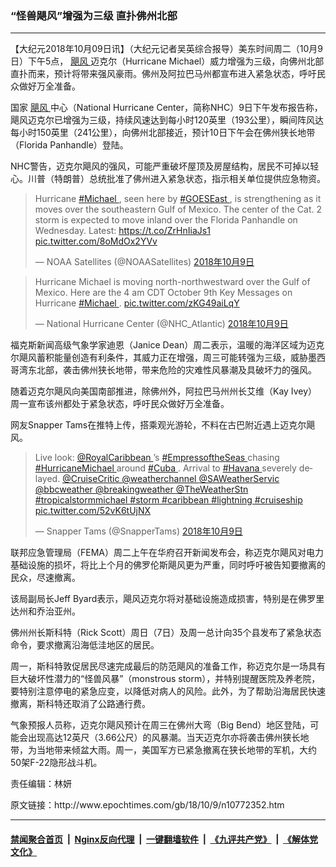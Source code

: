 ### “怪兽飓风”增强为三级 直扑佛州北部
------------------------

<p>
 【大纪元2018年10月09日讯】（大纪元记者吴英综合报导）美东时间周二（10月9日）下午5点，
 <a href="http://www.epochtimes.com/gb/tag/%E9%A3%93%E9%A3%8E.html">
  飓风
 </a>
 迈克尔（Hurricane Michael）威力增强为三级，向佛州北部直扑而来，预计将带来强风豪雨。佛州及阿拉巴马州都宣布进入紧急状态，呼吁民众做好万全准备。
</p>
<p>
 国家
 <a href="http://www.epochtimes.com/gb/tag/%E9%A3%93%E9%A3%8E.html">
  飓风
 </a>
 中心（National Hurricane Center，简称NHC）9日下午发布报告称，飓风迈克尔已增强为三级，持续风速达到每小时120英里（193公里），瞬间阵风达每小时150英里（241公里），向佛州北部接近，预计10日下午会在佛州狭长地带（Florida Panhandle）登陆。
</p>
<p>
 NHC警告，迈克尔飓风的强风，可能严重破坏屋顶及房屋结构，居民不可掉以轻心。川普（特朗普）总统批准了佛州进入紧急状态，指示相关单位提供应急物资。
</p>
<p>
</p>
<blockquote class="twitter-tweet" data-lang="zh-tw">
 <p dir="ltr" lang="en">
  Hurricane
  <a href="https://twitter.com/hashtag/Michael?src=hash&amp;ref_src=twsrc%5Etfw">
   #Michael
  </a>
  , seen here by
  <a href="https://twitter.com/hashtag/GOESEast?src=hash&amp;ref_src=twsrc%5Etfw">
   #GOESEast
  </a>
  , is strengthening as it moves over the southeastern Gulf of Mexico. The center of the Cat. 2 storm is expected to move inland over the Florida Panhandle on Wednesday. Latest:
  <a href="https://t.co/ZrHnIiaJs1">
   https://t.co/ZrHnIiaJs1
  </a>
  <a href="https://t.co/8oMdOx2YVv">
   pic.twitter.com/8oMdOx2YVv
  </a>
 </p>
 <p>
  — NOAA Satellites (@NOAASatellites)
  <a href="https://twitter.com/NOAASatellites/status/1049635333409841152?ref_src=twsrc%5Etfw">
   2018年10月9日
  </a>
 </p>
</blockquote>
<p>
</p>
<p>
</p>
<blockquote class="twitter-tweet" data-lang="zh-tw">
 <p dir="ltr" lang="en">
  Hurricane Michael is moving north-northwestward over the Gulf of Mexico. Here are the 4 am CDT October 9th Key Messages on Hurricane
  <a href="https://twitter.com/hashtag/Michael?src=hash&amp;ref_src=twsrc%5Etfw">
   #Michael
  </a>
  .
  <a href="https://t.co/zKG49aiLqY">
   pic.twitter.com/zKG49aiLqY
  </a>
 </p>
 <p>
  — National Hurricane Center (@NHC_Atlantic)
  <a href="https://twitter.com/NHC_Atlantic/status/1049591545282920448?ref_src=twsrc%5Etfw">
   2018年10月9日
  </a>
 </p>
</blockquote>
<p>
 <p>
 </p>
 <p>
  福克斯新闻高级气象学家迪恩（Janice Dean）周二表示，温暖的海洋区域为迈克尔飓风蓄积能量创造有利条件，其威力正在增强，周三可能转强为三级，威胁墨西哥湾东北部，袭击佛州狭长地带，带来危险的灾难性风暴潮及具破坏力的强风。
 </p>
 <p>
  随着迈克尔飓风向美国南部推进，除佛州外，阿拉巴马州州长艾维（Kay Ivey）周一宣布该州都处于紧急状态，呼吁民众做好万全准备。
 </p>
 <p>
  网友Snapper Tams在推特上传，搭乘观光游轮，不料在古巴附近遇上迈克尔飓风。
 </p>
</p>
<p>
</p>
<blockquote class="twitter-tweet" data-lang="zh-tw">
 <p dir="ltr" lang="en">
  Live look:
  <a href="https://twitter.com/RoyalCaribbean?ref_src=twsrc%5Etfw">
   @RoyalCaribbean
  </a>
  ’s
  <a href="https://twitter.com/hashtag/EmpressoftheSeas?src=hash&amp;ref_src=twsrc%5Etfw">
   #EmpressoftheSeas
  </a>
  chasing
  <a href="https://twitter.com/hashtag/HurricaneMichael?src=hash&amp;ref_src=twsrc%5Etfw">
   #HurricaneMichael
  </a>
  around
  <a href="https://twitter.com/hashtag/Cuba?src=hash&amp;ref_src=twsrc%5Etfw">
   #Cuba
  </a>
  . Arrival to
  <a href="https://twitter.com/hashtag/Havana?src=hash&amp;ref_src=twsrc%5Etfw">
   #Havana
  </a>
  severely delayed.
  <a href="https://twitter.com/CruiseCritic?ref_src=twsrc%5Etfw">
   @CruiseCritic
  </a>
  <a href="https://twitter.com/weatherchannel?ref_src=twsrc%5Etfw">
   @weatherchannel
  </a>
  <a href="https://twitter.com/SAWeatherServic?ref_src=twsrc%5Etfw">
   @SAWeatherServic
  </a>
  <a href="https://twitter.com/bbcweather?ref_src=twsrc%5Etfw">
   @bbcweather
  </a>
  <a href="https://twitter.com/breakingweather?ref_src=twsrc%5Etfw">
   @breakingweather
  </a>
  <a href="https://twitter.com/TheWeatherStn?ref_src=twsrc%5Etfw">
   @TheWeatherStn
  </a>
  <a href="https://twitter.com/hashtag/tropicalstormmichael?src=hash&amp;ref_src=twsrc%5Etfw">
   #tropicalstormmichael
  </a>
  <a href="https://twitter.com/hashtag/storm?src=hash&amp;ref_src=twsrc%5Etfw">
   #storm
  </a>
  <a href="https://twitter.com/hashtag/caribbean?src=hash&amp;ref_src=twsrc%5Etfw">
   #caribbean
  </a>
  <a href="https://twitter.com/hashtag/lightning?src=hash&amp;ref_src=twsrc%5Etfw">
   #lightning
  </a>
  <a href="https://twitter.com/hashtag/cruiseship?src=hash&amp;ref_src=twsrc%5Etfw">
   #cruiseship
  </a>
  <a href="https://t.co/52vK6tUjNX">
   pic.twitter.com/52vK6tUjNX
  </a>
 </p>
 <p>
  — Snapper Tams (@SnapperTams)
  <a href="https://twitter.com/SnapperTams/status/1049512787016323072?ref_src=twsrc%5Etfw">
   2018年10月9日
  </a>
 </p>
</blockquote>
<p>
 <p>
  联邦应急管理局（FEMA）周二上午在华府召开新闻发布会，称迈克尔飓风对电力基础设施的损坏，将比上个月的佛罗伦斯飓风更为严重，同时呼吁被告知要撤离的民众，尽速撤离。
 </p>
 <p>
  该局副局长Jeff Byard表示，飓风迈克尔将对基础设施造成损害，特别是在佛罗里达州和乔治亚州。
 </p>
 <p>
  佛州州长斯科特（Rick Scott）周日（7日）及周一总计向35个县发布了紧急状态命令，要求撤离沿海低洼地区的居民。
 </p>
 <p>
  周一，斯科特敦促居民尽速完成最后的防范飓风的准备工作，称迈克尔是一场具有巨大破坏性潜力的“怪兽风暴”（monstrous storm），并特别提醒医院及养老院，要特别注意停电的紧急应变，以降低对病人的风险。此外，为了帮助沿海居民快速撤离，斯科特还取消了公路通行费。
 </p>
 <p>
  气象预报人员称，迈克尔飓风预计在周三在佛州大弯（Big Bend）地区登陆，可能会出现高达12英尺（3.66公尺）的风暴潮。当天迈克尔亦将袭击佛州狭长地带，为当地带来倾盆大雨。周一，美国军方已紧急撤离在狭长地带的军机，大约50架F-22隐形战斗机。
 </p>
 <p>
  责任编辑：林妍
 </p>
</p>
原文链接：http://www.epochtimes.com/gb/18/10/9/n10772352.htm


------------------------
#### [禁闻聚合首页](https://github.com/gfw-breaker/banned-news/blob/master/README.md) &nbsp;|&nbsp; [Nginx反向代理](https://github.com/gfw-breaker/open-proxy/blob/master/README.md) &nbsp;|&nbsp; [一键翻墙软件](https://github.com/gfw-breaker/nogfw/blob/master/README.md) &nbsp;|&nbsp; [《九评共产党》](https://github.com/gfw-breaker/9ping.md/blob/master/README.md#九评之一评共产党是什么) &nbsp;|&nbsp; [《解体党文化》](https://github.com/gfw-breaker/jtdwh.md/blob/master/README.md#绪论)